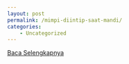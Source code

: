 ```yaml
---
layout: post
permalink: /mimpi-diintip-saat-mandi/
categories:
    - Uncategorized
---
```


[Baca Selengkapnya](/04)